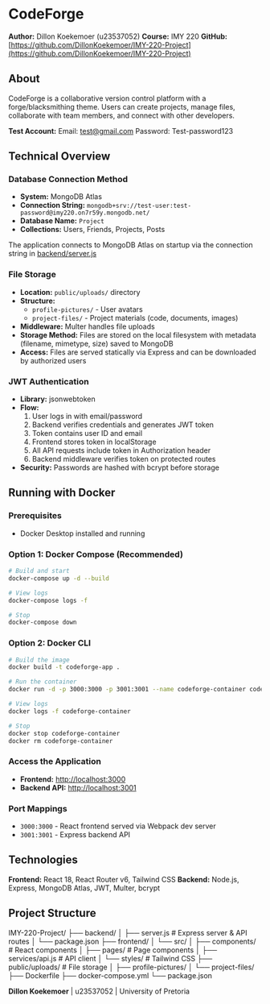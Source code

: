 # CodeForge

**Author:** Dillon Koekemoer (u23537052)
**Course:** IMY 220 
**GitHub:** [https://github.com/DillonKoekemoer/IMY-220-Project](https://github.com/DillonKoekemoer/IMY-220-Project)

## About

CodeForge is a collaborative version control platform with a forge/blacksmithing theme. Users can create projects, manage files, collaborate with team members, and connect with other developers.

**Test Account:**
Email: test@gmail.com
Password: Test-password123

## Technical Overview

### Database Connection Method
- **System:** MongoDB Atlas
- **Connection String:** `mongodb+srv://test-user:test-password@imy220.on7r59y.mongodb.net/`
- **Database Name:** `Project`
- **Collections:** Users, Friends, Projects, Posts

The application connects to MongoDB Atlas on startup via the connection string in [backend/server.js](backend/server.js)

### File Storage
- **Location:** `public/uploads/` directory
- **Structure:**
  - `profile-pictures/` - User avatars
  - `project-files/` - Project materials (code, documents, images)
- **Middleware:** Multer handles file uploads
- **Storage Method:** Files are stored on the local filesystem with metadata (filename, mimetype, size) saved to MongoDB
- **Access:** Files are served statically via Express and can be downloaded by authorized users

### JWT Authentication
- **Library:** jsonwebtoken
- **Flow:**
  1. User logs in with email/password
  2. Backend verifies credentials and generates JWT token
  3. Token contains user ID and email
  4. Frontend stores token in localStorage
  5. All API requests include token in Authorization header
  6. Backend middleware verifies token on protected routes
- **Security:** Passwords are hashed with bcrypt before storage

## Running with Docker

### Prerequisites
- Docker Desktop installed and running

### Option 1: Docker Compose (Recommended)

```bash
# Build and start
docker-compose up -d --build

# View logs
docker-compose logs -f

# Stop
docker-compose down
```

### Option 2: Docker CLI

```bash
# Build the image
docker build -t codeforge-app .

# Run the container
docker run -d -p 3000:3000 -p 3001:3001 --name codeforge-container codeforge-app

# View logs
docker logs -f codeforge-container

# Stop
docker stop codeforge-container
docker rm codeforge-container
```

### Access the Application
- **Frontend:** [http://localhost:3000](http://localhost:3000)
- **Backend API:** [http://localhost:3001](http://localhost:3001)

### Port Mappings
- `3000:3000` - React frontend served via Webpack dev server
- `3001:3001` - Express backend API


## Technologies

**Frontend:** React 18, React Router v6, Tailwind CSS
**Backend:** Node.js, Express, MongoDB Atlas, JWT, Multer, bcrypt

## Project Structure

IMY-220-Project/
├── backend/
│   ├── server.js              # Express server & API routes
│   └── package.json
├── frontend/
│   └── src/
│       ├── components/        # React components
│       ├── pages/             # Page components
│       ├── services/api.js    # API client
│       └── styles/            # Tailwind CSS
├── public/uploads/            # File storage
│   ├── profile-pictures/
│   └── project-files/
├── Dockerfile
├── docker-compose.yml
└── package.json

**Dillon Koekemoer** | u23537052 | University of Pretoria

